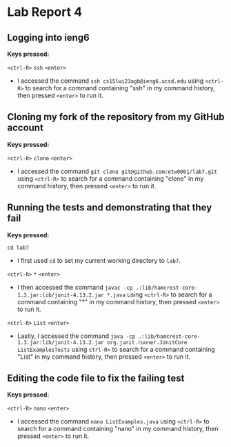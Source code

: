 # Lab Report 4

**Logging into ieng6**
-
**Keys pressed:**

`<ctrl-R>` `ssh` `<enter>`
* I accessed the command `ssh cs15lwi23agb@ieng6.ucsd.edu` using `<ctrl-R>` to search for a command containing "ssh" in my command history, then pressed `<enter>` to run it.

**Cloning my fork of the repository from my GitHub account**
-
**Keys pressed:**

`<ctrl-R>` `clone` `<enter>`
* I accessed the command `git clone git@github.com:etw0001/lab7.git` using `<ctrl-R>` to search for a command containing "clone" in my command history, then pressed `<enter>` to run it.

**Running the tests and demonstrating that they fail**
-
**Keys pressed:**

`cd lab7`
* I first used `cd` to set my current working directory to `lab7`.

`<ctrl-R>` `*` `<enter>`
* I then accessed the command `javac -cp .:lib/hamcrest-core-1.3.jar:lib/junit-4.13.2.jar *.java` using `<ctrl-R>` to search for a command containing "*" in my command history, then pressed `<enter>` to run it.

`<ctrl-R>` `List` `<enter>`
* Lastly, I accessed the command `java -cp .:lib/hamcrest-core-1.3.jar:lib/junit-4.13.2.jar org.junit.runner.JUnitCore ListExamplesTests` using `ctrl-R>` to search for a command containing "List" in my command history, then pressed `<enter>` to run it.

**Editing the code file to fix the failing test**
-
**Keys pressed:**

`<ctrl-R>` `nano` `<enter>`
* I accessed the command `nano ListExamples.java` using `<ctrl-R>` to search for a command containing "nano" in my command history, then pressed `<enter>` to run it.
